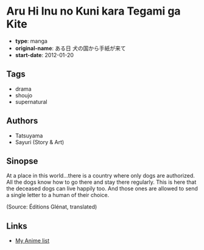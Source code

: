 # Aru Hi Inu no Kuni kara Tegami ga Kite

-   **type**: manga
-   **original-name**: ある日 犬の国から手紙が来て
-   **start-date**: 2012-01-20

## Tags

-   drama
-   shoujo
-   supernatural

## Authors

-   Tatsuyama
-   Sayuri (Story & Art)

## Sinopse

At a place in this world...there is a country where only dogs are authorized. All the dogs know how to go there and stay there regularly. This is here that the deceased dogs can live happily too. And those ones are allowed to send a single letter to a human of their choice.

(Source: Éditions Glénat, translated)

## Links

-   [My Anime list](https://myanimelist.net/manga/99050/Aru_Hi_Inu_no_Kuni_kara_Tegami_ga_Kite)
